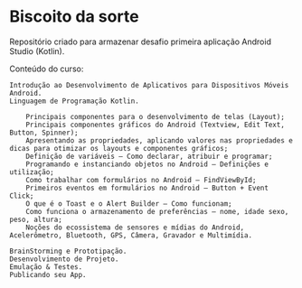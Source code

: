 # Biscoito da sorte
Repositório criado para armazenar desafio primeira aplicação Android Studio (Kotlin).


Conteúdo do curso:

    Introdução ao Desenvolvimento de Aplicativos para Dispositivos Móveis Android.
    Linguagem de Programação Kotlin.

        Principais componentes para o desenvolvimento de telas (Layout);
        Principais componentes gráficos do Android (Textview, Edit Text, Button, Spinner);
        Apresentando as propriedades, aplicando valores nas propriedades e dicas para otimizar os layouts e componentes gráficos;
        Definição de variáveis – Como declarar, atribuir e programar;
        Programando e instanciando objetos no Android – Definições e utilização;
        Como trabalhar com formulários no Android – FindViewById;
        Primeiros eventos em formulários no Android – Button + Event Click;
        O que é o Toast e o Alert Builder – Como funcionam;
        Como funciona o armazenamento de preferências – nome, idade sexo, peso, altura;
        Noções do ecossistema de sensores e mídias do Android, Acelerômetro, Bluetooth, GPS, Câmera, Gravador e Multimídia.

    BrainStorming e Prototipação.
    Desenvolvimento de Projeto.
    Emulação & Testes.
    Publicando seu App.
